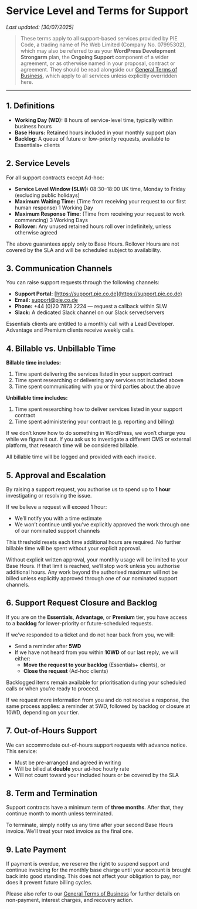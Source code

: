 # Service Level and Terms for Support

_Last updated: [30/07/2025]_
> These terms apply to all support-based services provided by PIE Code, a trading name of Pie Web Limited (Company No. 07995302), which may also be referred to as your **WordPress Development Strongarm** plan, the **Ongoing Support** component of a wider agreement, or as otherwise named in your proposal, contract or agreement. They should be read alongside our [General Terms of Business](/general), which apply to all services unless explicitly overridden here.

---

## 1. Definitions

- **Working Day (WD):** 8 hours of service-level time, typically within business hours
- **Base Hours:** Retained hours included in your monthly support plan
- **Backlog:** A queue of future or low-priority requests, available to Essentials+ clients

## 2. Service Levels

For all support contracts except Ad-hoc:

- **Service Level Window (SLW):** 08:30–18:00 UK time, Monday to Friday (excluding public holidays)
- **Maximum Waiting Time:** (Time from receiving your request to our first human response) 1 Working Day
- **Maximum Response Time:** (Time from receiving your request to work commencing) 3 Working Days
- **Rollover:** Any unused retained hours roll over indefinitely, unless otherwise agreed

The above guarantees apply only to Base Hours. Rollover Hours are not covered by the SLA and will be scheduled subject to availability.

## 3. Communication Channels

You can raise support requests through the following channels:

- **Support Portal:** [https://support.pie.co.de](https://support.pie.co.de)
- **Email:** [support@pie.co.de](mailto:support@pie.co.de)
- **Phone:** +44 (0)20 7873 2224 — request a callback within SLW
- **Slack:** A dedicated Slack channel on our Slack server/servers

Essentials clients are entitled to a monthly call with a Lead Developer. Advantage and Premium clients receive weekly calls.

## 4. Billable vs. Unbillable Time

**Billable time includes:**

1. Time spent delivering the services listed in your support contract
2. Time spent researching or delivering any services not included above
3. Time spent communicating with you or third parties about the above

**Unbillable time includes:**

1. Time spent researching how to deliver services listed in your support contract
2. Time spent administering your contract (e.g. reporting and billing)

If we don’t know how to do something in WordPress, we won’t charge you while we figure it out. If you ask us to investigate a different CMS or external platform, that research time will be considered billable.

All billable time will be logged and provided with each invoice.

## 5. Approval and Escalation

By raising a support request, you authorise us to spend up to **1 hour** investigating or resolving the issue.

If we believe a request will exceed 1 hour:

- We’ll notify you with a time estimate
- We won’t continue until you’ve explicitly approved the work through one of our nominated support channels

This threshold resets each time additional hours are required. No further billable time will be spent without your explicit approval.

Without explicit written approval, your monthly usage will be limited to your Base Hours. If that limit is reached, we’ll stop work unless you authorise additional hours. Any work beyond the authorised maximum will not be billed unless explicitly approved through one of our nominated support channels.

## 6. Support Request Closure and Backlog

If you are on the **Essentials**, **Advantage**, or **Premium** tier, you have access to a **backlog** for lower-priority or future-scheduled requests.

If we’ve responded to a ticket and do not hear back from you, we will:

- Send a reminder after **5WD**
- If we have not heard from you within **10WD** of our last reply, we will either:
  - **Move the request to your backlog** (Essentials+ clients), or
  - **Close the request** (Ad-hoc clients)

Backlogged items remain available for prioritisation during your scheduled calls or when you're ready to proceed.

If we request more information from you and do not receive a response, the same process applies: a reminder at 5WD, followed by backlog or closure at 10WD, depending on your tier.

## 7. Out-of-Hours Support

We can accommodate out-of-hours support requests with advance notice. This service:

- Must be pre-arranged and agreed in writing
- Will be billed at **double** your ad-hoc hourly rate
- Will not count toward your included hours or be covered by the SLA

## 8. Term and Termination

Support contracts have a minimum term of **three months**. After that, they continue month to month unless terminated.

To terminate, simply notify us any time after your second Base Hours invoice. We’ll treat your next invoice as the final one.

## 9. Late Payment

If payment is overdue, we reserve the right to suspend support and continue invoicing for the monthly base charge until your account is brought back into good standing. This does not affect your obligation to pay, nor does it prevent future billing cycles.

Please also refer to our [General Terms of Business](https://terms.pie.co.de/general) for further details on non-payment, interest charges, and recovery action.
